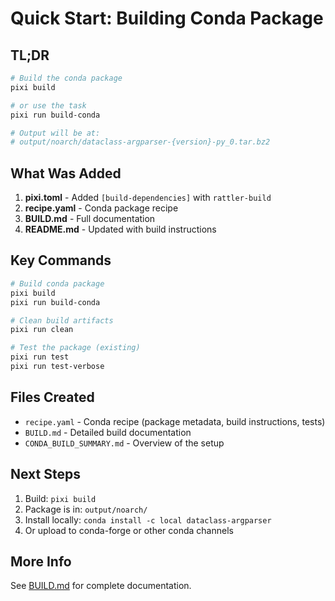 # Quick Start: Building Conda Package

## TL;DR

```bash
# Build the conda package
pixi build

# or use the task
pixi run build-conda

# Output will be at:
# output/noarch/dataclass-argparser-{version}-py_0.tar.bz2
```

## What Was Added

1. **pixi.toml** - Added `[build-dependencies]` with `rattler-build`
2. **recipe.yaml** - Conda package recipe
3. **BUILD.md** - Full documentation
4. **README.md** - Updated with build instructions

## Key Commands

```bash
# Build conda package
pixi build
pixi run build-conda

# Clean build artifacts
pixi run clean

# Test the package (existing)
pixi run test
pixi run test-verbose
```

## Files Created

- `recipe.yaml` - Conda recipe (package metadata, build instructions, tests)
- `BUILD.md` - Detailed build documentation
- `CONDA_BUILD_SUMMARY.md` - Overview of the setup

## Next Steps

1. Build: `pixi build`
2. Package is in: `output/noarch/`
3. Install locally: `conda install -c local dataclass-argparser`
4. Or upload to conda-forge or other conda channels

## More Info

See [BUILD.md](BUILD.md) for complete documentation.
